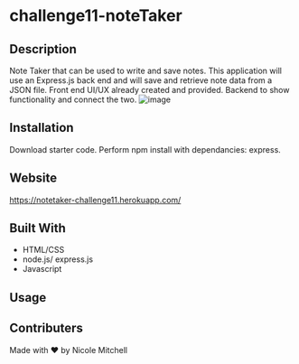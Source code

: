 # challenge11-noteTaker
 ## Description
Note Taker that can be used to write and save notes. This application will use an Express.js back end and will save and retrieve note data from a JSON file.  Front end UI/UX  already created and provided.  Backend to show functionality and connect the two.
![image](https://user-images.githubusercontent.com/42381063/149682618-47da729f-400e-4b1b-a3a9-5e9b77b292aa.png)


 ## Installation
 Download starter code. Perform npm install with dependancies: express.

 ## Website
 https://notetaker-challenge11.herokuapp.com/
 
 ## Built With
* HTML/CSS
* node.js/ express.js
* Javascript

 ## Usage

 ## Contributers
 Made with ❤️ by Nicole Mitchell
